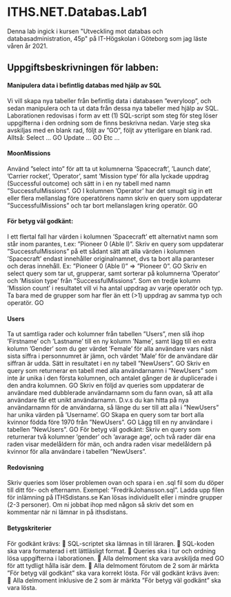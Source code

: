 # ITHS.NET.Databas.Lab1

Denna lab ingick i kursen "Utveckling mot databas och databasadministration, 45p" på IT-Högskolan i Göteborg som jag läste våren år 2021.

## Uppgiftsbeskrivningen för labben:
#### Manipulera data i befintlig databas med hjälp av SQL
Vi vill skapa nya tabeller från befintlig data i databasen ”everyloop”, och sedan
manipulera och ta ut data från dessa nya tabeller med hjälp av SQL.
Laborationen redovisas i form av ett (1) SQL-script som steg för steg löser
uppgifterna i den ordning som de finns beskrivna nedan. Varje steg ska avskiljas
med en blank rad, följt av ”GO”, följt av ytterligare en blank rad. Alltså:
Select …
GO
Update …
GO
Etc ...
#### MoonMissions
Använd ”select into” för att ta ut kolumnerna ’Spacecraft’, ’Launch date’,
’Carrier rocket’, ’Operator’, samt ’Mission type’ för alla lyckade uppdrag
(Successful outcome) och sätt in i en ny tabell med namn ”SuccessfulMissions”.
GO
I kolumnen ’Operator’ har det smugit sig in ett eller flera mellanslag före
operatörens namn skriv en query som uppdaterar ”SuccessfulMissions” och tar
bort mellanslagen kring operatör.
GO
#### För betyg väl godkänt:
I ett flertal fall har värden i kolumnen ’Spacecraft’ ett alternativt namn som står
inom parantes, t.ex: ”Pioneer 0 (Able I)”. Skriv en query som uppdaterar
”SuccessfulMissions” på ett sådant sätt att alla värden i kolumnen ’Spacecraft’
endast innehåller originalnamnet, dvs ta bort alla paranteser och deras
innehåll. Ex: ”Pioneer 0 (Able I)” => ”Pioneer 0”.
GO 
Skriv en select query som tar ut, grupperar, samt sorterar på kolumnerna
’Operator’ och ’Mission type’ från ”SuccessfulMissions”. Som en tredje kolumn
’Mission count’ i resultatet vill vi ha antal uppdrag av varje operatör och typ. Ta
bara med de grupper som har fler än ett (>1) uppdrag av samma typ och
operatör.
GO
#### Users
Ta ut samtliga rader och kolumner från tabellen ”Users”, men slå ihop
’Firstname’ och ’Lastname’ till en ny kolumn ’Name’, samt lägg till en extra
kolumn ’Gender’ som du ger värdet ’Female’ för alla användare vars näst sista
siffra i personnumret är jämn, och värdet ’Male’ för de användare där siffran är
udda. Sätt in resultatet i en ny tabell ”NewUsers”.
GO
Skriv en query som returnerar en tabell med alla användarnamn i ”NewUsers”
som inte är unika i den första kolumnen, och antalet gånger de är duplicerade i
den andra kolumnen.
GO
Skriv en följd av queries som uppdaterar de användare med dubblerade
användarnamn som du fann ovan, så att alla användare får ett unikt
användarnamn. D.v.s du kan hitta på nya användarnamn för de användarna, så
länge du ser till att alla i ”NewUsers” har unika värden på ’Username’.
GO
Skapa en query som tar bort alla kvinnor födda före 1970 från ”NewUsers”.
GO
Lägg till en ny användare i tabellen ”NewUsers”.
GO
För betyg väl godkänt:
Skriv en query som returnerar två kolumner ’gender’ och ’avarage age’, och två
rader där ena raden visar medelåldern för män, och andra raden visar
medelåldern på kvinnor för alla användare i tabellen ”NewUsers”. 
#### Redovisning
Skriv queries som löser problemen ovan och spara i en .sql fil som du döper till
ditt för- och efternamn. Exempel: ”FredrikJohansson.sql”.
Ladda upp filen för inlämning på ITHSdistans.se
Kan lösas individuellt eller i mindre grupper (2-3 personer). Om ni jobbat ihop
med någon så skriv det som en kommentar när ni lämnar in på ithsdistans.
#### Betygskriterier
För godkänt krävs:
 SQL-scriptet ska lämnas in till läraren.
 SQL-koden ska vara formaterad i ett lättläsligt format.
 Queries ska i tur och ordning lösa uppgifterna i laborationen.
 Alla delmoment ska vara avskiljda med GO för att tydligt hålla isär dem.
 Alla delmoment förutom de 2 som är märkta ”För betyg väl godkänt” ska
vara korrekt lösta.
För väl godkänt krävs även:
 Alla delmoment inklusive de 2 som är märkta ”För betyg väl godkänt” ska
vara lösta. 
